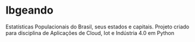 # Ibgeando
Estatísticas Populacionais do Brasil, seus estados e capitais.
Projeto criado para disciplina de Aplicações de Cloud, Iot e Indústria 4.0 em Python

